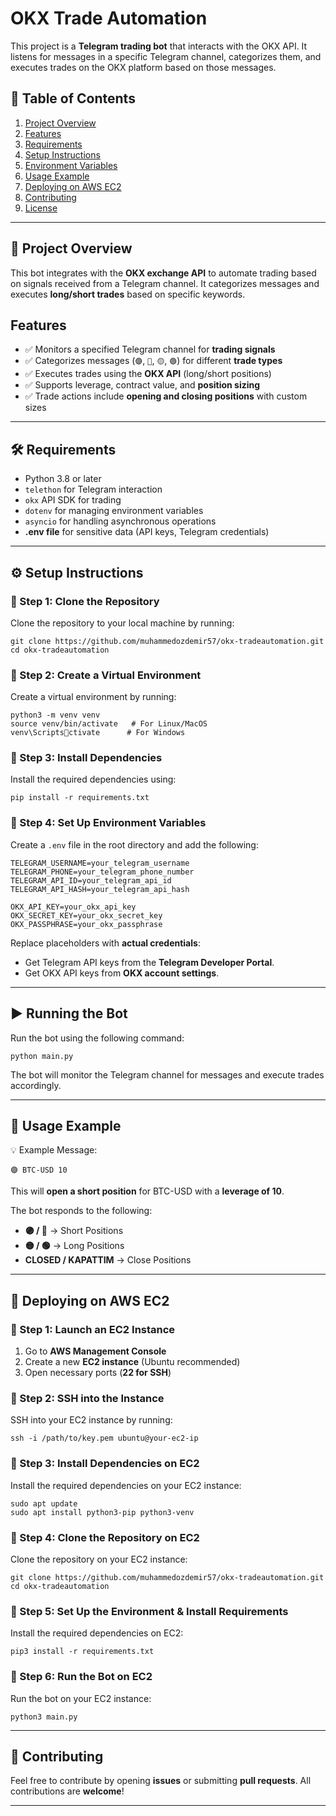 
# OKX Trade Automation

This project is a **Telegram trading bot** that interacts with the OKX API. It listens for messages in a specific Telegram channel, categorizes them, and executes trades on the OKX platform based on those messages.

## 📌 Table of Contents
1. [Project Overview](#project-overview)
2. [Features](#Features)
3. [Requirements](#requirements)
4. [Setup Instructions](#setup-instructions)
5. [Environment Variables](#environment-variables)
6. [Usage Example](#usage-example)
7. [Deploying on AWS EC2](#deploying-on-aws-ec2)
8. [Contributing](#contributing)
9. [License](#license)

---

## 📌 Project Overview
This bot integrates with the **OKX exchange API** to automate trading based on signals received from a Telegram channel. It categorizes messages and executes **long/short trades** based on specific keywords.

## Features
- ✅ Monitors a specified Telegram channel for **trading signals**  
- ✅ Categorizes messages (`🟣`, `🔴`, `🟡`, `🟢`) for different **trade types**  
- ✅ Executes trades using the **OKX API** (long/short positions)  
- ✅ Supports leverage, contract value, and **position sizing**  
- ✅ Trade actions include **opening and closing positions** with custom sizes  

---

## 🛠 Requirements
- Python 3.8 or later  
- `telethon` for Telegram interaction  
- `okx` API SDK for trading  
- `dotenv` for managing environment variables  
- `asyncio` for handling asynchronous operations  
- **.env file** for sensitive data (API keys, Telegram credentials)  

---

## ⚙️ Setup Instructions

### 📌 Step 1: Clone the Repository
Clone the repository to your local machine by running:

```
git clone https://github.com/muhammedozdemir57/okx-tradeautomation.git
cd okx-tradeautomation
```

### 📌 Step 2: Create a Virtual Environment
Create a virtual environment by running:

```
python3 -m venv venv
source venv/bin/activate   # For Linux/MacOS
venv\Scriptsctivate      # For Windows
```

### 📌 Step 3: Install Dependencies
Install the required dependencies using:

```
pip install -r requirements.txt
```

### 📌 Step 4: Set Up Environment Variables
Create a `.env` file in the root directory and add the following:

```
TELEGRAM_USERNAME=your_telegram_username
TELEGRAM_PHONE=your_telegram_phone_number
TELEGRAM_API_ID=your_telegram_api_id
TELEGRAM_API_HASH=your_telegram_api_hash

OKX_API_KEY=your_okx_api_key
OKX_SECRET_KEY=your_okx_secret_key
OKX_PASSPHRASE=your_okx_passphrase
```

Replace placeholders with **actual credentials**:
- Get Telegram API keys from the **Telegram Developer Portal**.
- Get OKX API keys from **OKX account settings**.

---

## ▶️ Running the Bot
Run the bot using the following command:

```
python main.py
```

The bot will monitor the Telegram channel for messages and execute trades accordingly.

---

## 📌 Usage Example

💡 Example Message:

```
🟣 BTC-USD 10
```

This will **open a short position** for BTC-USD with a **leverage of 10**.

The bot responds to the following:
- **🟣 / 🔴** → Short Positions  
- **🟡 / 🟢** → Long Positions  
- **CLOSED / KAPATTIM** → Close Positions  

---

## 🚀 Deploying on AWS EC2

### 📌 Step 1: Launch an EC2 Instance
1. Go to **AWS Management Console**  
2. Create a new **EC2 instance** (Ubuntu recommended)  
3. Open necessary ports (**22 for SSH**)  

### 📌 Step 2: SSH into the Instance
SSH into your EC2 instance by running:

```
ssh -i /path/to/key.pem ubuntu@your-ec2-ip
```

### 📌 Step 3: Install Dependencies on EC2
Install the required dependencies on your EC2 instance:

```
sudo apt update
sudo apt install python3-pip python3-venv
```

### 📌 Step 4: Clone the Repository on EC2
Clone the repository on your EC2 instance:

```
git clone https://github.com/muhammedozdemir57/okx-tradeautomation.git
cd okx-tradeautomation
```

### 📌 Step 5: Set Up the Environment & Install Requirements
Install the required dependencies on EC2:

```
pip3 install -r requirements.txt
```

### 📌 Step 6: Run the Bot on EC2
Run the bot on your EC2 instance:

```
python3 main.py
```

---

## 🤝 Contributing
Feel free to contribute by opening **issues** or submitting **pull requests**. All contributions are **welcome**!

---
